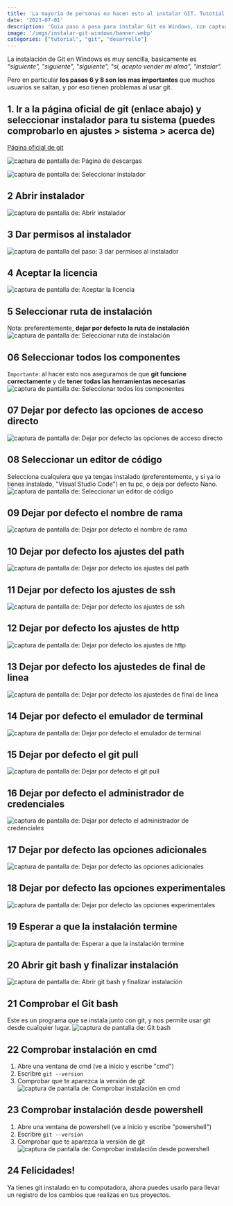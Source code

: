 ```yaml
---
title: 'La mayoría de personas no hacen esto al instalar GIT. Tutotial para instalar git en windows paso a paso'
date: '2023-07-01'
description: 'Guia paso a paso para instalar Git en Windows, con capturas de pantalla'
image: '/imgs/instalar-git-windows/banner.webp'
categories: ["tutorial", "git", "desarrollo"]
---
```


La instalación de Git en Windows es muy sencilla, basicamente es *"siguiente", "siguiente", "siguiente", "sí, acepto vender mi alma", "instalar".*

Pero en particular **los pasos 6 y 8 son los mas importantes** que muchos usuarios se saltan, y por eso tienen problemas al usar git.

## 1. Ir a la página oficial de git (enlace abajo) y seleccionar instalador para tu sistema (puedes comprobarlo en ajustes > sistema > acerca de)
 
[Página oficial de git](https://git-scm.com/)

![captura de pantalla de: Página de descargas](/imgs/instalar-git-windows/1_página_de_descargas.png)

![captura de pantalla de: Seleccionar instalador](/imgs/instalar-git-windows/1_seleccionar_instalador.png)

## 2 Abrir instalador
![captura de pantalla de: Abrir instalador](/imgs/instalar-git-windows/2_abrir_instalador.png)

## 3 Dar permisos al instalador
![captura de pantalla del paso: 3 dar permisos al instalador](/imgs/instalar-git-windows/3_dar_permisos_al_instalador.png)

## 4 Aceptar la licencia
![captura de pantalla de: Aceptar la licencia](/imgs/instalar-git-windows/4_aceptar_la_licencia.png)

## 5 Seleccionar ruta de instalación
Nota: preferentemente, **dejar por defecto la ruta de instalación**
![captura de pantalla de: Seleccionar ruta de instalación](/imgs/instalar-git-windows/5_seleccionar_ruta_de_instalación.png)

## 06 Seleccionar todos los componentes
`Importante`: al hacer esto nos aseguramos de que **git funcione correctamente** y de **tener todas las herramientas necesarias**
![captura de pantalla de: Seleccionar todos los componentes](/imgs/instalar-git-windows/6_seleccionar_todos_los_componentes.png)

## 07 Dejar por defecto las opciones de acceso directo
![captura de pantalla de: Dejar por defecto las opciones de acceso directo](/imgs/instalar-git-windows/7_dejar_por_defecto_las_opciones_de_acceso_directo.png)

## 08 Seleccionar un editor de código
Selecciona cualquiera que ya tengas instalado (preferentemente, y si ya lo tienes instalado, "Visual Studio Code") en tu pc, o deja por defecto Nano.
![captura de pantalla de: Seleccionar un editor de código](/imgs/instalar-git-windows/8_seleccionar_un_editor_de_código.png)

## 09 Dejar por defecto el nombre de rama
![captura de pantalla de: Dejar por defecto el nombre de rama](/imgs/instalar-git-windows/9_dejar_por_defecto_el_nombre_de_rama.png)

## 10 Dejar por defecto los ajustes del path
![captura de pantalla de: Dejar por defecto los ajustes del path](/imgs/instalar-git-windows/10_dejar_por_defecto_los_ajustes_del_path.png)

## 11 Dejar por defecto los ajustes de ssh
![captura de pantalla de: Dejar por defecto los ajustes de ssh](/imgs/instalar-git-windows/11_dejar_por_defecto_los_ajustes_de_ssh.png)

## 12 Dejar por defecto los ajustes de http
![captura de pantalla de: Dejar por defecto los ajustes de http](/imgs/instalar-git-windows/12_dejar_por_defecto_los_ajustes_de_http.png)

## 13 Dejar por defecto los ajustedes de final de linea
![captura de pantalla de: Dejar por defecto los ajustedes de final de linea](/imgs/instalar-git-windows/13_dejar_por_defecto_los_ajustedes_de_final_de_linea.png)

## 14 Dejar por defecto el emulador de terminal
![captura de pantalla de: Dejar por defecto el emulador de terminal](/imgs/instalar-git-windows/14_dejar_por_defecto_el_emulador_de_terminal.png)

## 15 Dejar por defecto el git pull
![captura de pantalla de: Dejar por defecto el git pull](/imgs/instalar-git-windows/15_dejar_por_defecto_el_git_pull.png)

## 16 Dejar por defecto el administrador de credenciales
![captura de pantalla de: Dejar por defecto el administrador de credenciales](/imgs/instalar-git-windows/16_dejar_por_defecto_el_administrador_de_credenciales.png)

## 17 Dejar por defecto las opciones adicionales
![captura de pantalla de: Dejar por defecto las opciones adicionales](/imgs/instalar-git-windows/17_dejar_por_defecto_las_opciones_adicionales.png)

## 18 Dejar por defecto las opciones experimentales
![captura de pantalla de: Dejar por defecto las opciones experimentales](/imgs/instalar-git-windows/18_dejar_por_defecto_las_opciones_experimentales.png)

## 19 Esperar a que la instalación termine
![captura de pantalla de: Esperar a que la instalación termine](/imgs/instalar-git-windows/19_esperar_a_que_la_instalación_termine.png)

## 20 Abrir git bash y finalizar instalación
![captura de pantalla de: Abrir git bash y finalizar instalación](/imgs/instalar-git-windows/20_abrir_git_bash_y_finalizar_instalación.png)

## 21 Comprobar el Git bash
Este es un programa que se instala junto con git, y nos permite usar git desde cualquier lugar.
![captura de pantalla de: Git bash](/imgs/instalar-git-windows/21_git_bash.png)

## 22 Comprobar instalación en cmd
1. Abre una ventana de cmd (ve a inicio y escribe "cmd")
2. Escribre `git --version`
3. Comprobar que te aparezca la versión de git
![captura de pantalla de: Comprobar instalación en cmd](/imgs/instalar-git-windows/22_comprobar_instalación_en_cmd.png)

## 23 Comprobar instalación desde powershell
1. Abre una ventana de powershell (ve a inicio y escribe "powershell")
2. Escribre `git --version`
3. Comprobar que te aparezca la versión de git
![captura de pantalla de: Comprobar instalación desde powershell](/imgs/instalar-git-windows/23_comprobar_instalación_desde_powershell.png)

## 24 Felicidades!
Ya tienes git instalado en tu computadora, ahora puedes usarlo para llevar un registro de los cambios que realizas en tus proyectos.